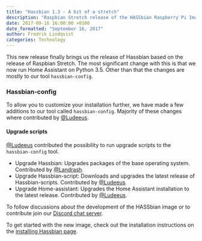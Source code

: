 ```yaml
---
title: "Hassbian 1.3 - A bit of a stretch"
description: "Raspbian Stretch release of the HASSbian Raspberry Pi Image for Home Assistant"
date: 2017-09-16 16:00:00 +0100
date_formatted: "September 16, 2017"
author: Fredrik Lindqvist
categories: Technology
---
```


This new release finally brings us the release of Hassbian based on the release of Raspbian Stretch. The most significant change with this is that we now run Home Assistant on Python 3.5.
Other than that the changes are mostly to our tool `hassbian-config`.

### Hassbian-config

To allow you to customize your installation further, we have made a few additions to our tool called `hassbian-config`. Majority of these changes where contributed by [@Ludeeus][ludeeus].

#### Upgrade scripts

[@Ludeeus][ludeeus] contributed the possibility to run upgrade scripts to the `hassbian-config` tool.

 - Upgrade Hassbian: Upgrades packages of the base operating system. Contributed by [@Landrash][landrash].
 - Upgrade Hassbian-script: Downloads and upgrades the latest release of Hassbian-scripts. Contributed by [@Ludeeus][ludeeus].
 - Upgrade Home-assistant: Upgrades the Home Assistant installation to the latest release. Contributed by [@Ludeeus][ludeeus].

To follow discussions about the development of the HASSbian image or to contribute join our [Discord chat server][discord-hassbian].

To get started with the new image, check out the installation instructions on the [installing Hassbian page][install].

[landrash]: http://github.com/landrash
[ludeeus]: http://github.com/ludeeus
[hassbian-repo]: https://github.com/home-assistant/hassbian-scripts/
[hassbian-config-release]: https://github.com/home-assistant/hassbian-scripts/releases/latest
[install]: /docs/installation/hassbian/installation/
[discord-hassbian]: https://discord.gg/RkajcgS

